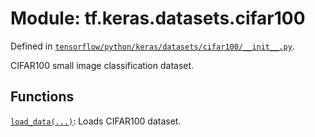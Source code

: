 <div itemscope itemtype="http://developers.google.com/ReferenceObject">
<meta itemprop="name" content="tf.keras.datasets.cifar100" />
</div>

# Module: tf.keras.datasets.cifar100



Defined in [`tensorflow/python/keras/datasets/cifar100/__init__.py`](https://www.tensorflow.org/code/tensorflow/python/keras/datasets/cifar100/__init__.py).

CIFAR100 small image classification dataset.

## Functions

[`load_data(...)`](../../../tf/keras/datasets/cifar100/load_data.md): Loads CIFAR100 dataset.

